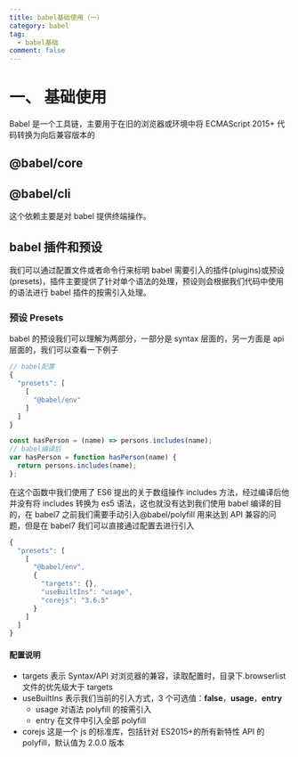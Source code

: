 ```yaml
---
title: babel基础使用（一）
category: babel
tag:
  - babel基础
comment: false
---
```


# 一、 基础使用

Babel 是一个工具链，主要用于在旧的浏览器或环境中将 ECMAScript 2015+ 代码转换为向后兼容版本的

## @babel/core

## @babel/cli

这个依赖主要是对 babel 提供终端操作。

## babel 插件和预设

我们可以通过配置文件或者命令行来标明 babel 需要引入的插件(plugins)或预设(presets)，插件主要提供了针对单个语法的处理，预设则会根据我们代码中使用的语法进行 babel 插件的按需引入处理。

### 预设 Presets

babel 的预设我们可以理解为两部分，一部分是 syntax 层面的，另一方面是 api 层面的，我们可以查看一下例子

```javascript
// babel配置
{
  "presets": [
    [
      "@babel/env"
    ]
  ]
}
```

```javascript
const hasPerson = (name) => persons.includes(name);
// babel编译后
var hasPerson = function hasPerson(name) {
  return persons.includes(name);
};
```

在这个函数中我们使用了 ES6 提出的关于数组操作 includes 方法，经过编译后他并没有将 includes 转换为 es5 语法，这也就没有达到我们使用 babel 编译的目的，在 babel7 之前我们需要手动引入@babel/polyfill 用来达到 API 兼容的问题，但是在 babel7 我们可以直接通过配置去进行引入

```javascript
{
  "presets": [
    [
      "@babel/env",
      {
        "targets": {},
        "useBuiltIns": "usage",
        "corejs": "3.6.5"
      }
    ]
  ]
}
```

#### 配置说明

- targets 表示 Syntax/API 对浏览器的兼容，读取配置时，目录下.browserlist 文件的优先级大于 targets
- useBuiltIns 表示我们当前的引入方式，3 个可选值：**false**，**usage**，**entry**
  - usage 对语法 polyfill 的按需引入
  - entry 在文件中引入全部 polyfill
- corejs 这是一个 js 的标准库，包括针对 ES2015+的所有新特性 API 的 polyfill，默认值为 2.0.0 版本
